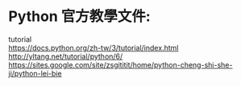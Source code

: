 # Python 官方教學文件:
tutorial<br/>
https://docs.python.org/zh-tw/3/tutorial/index.html<br/>
http://yltang.net/tutorial/python/6/<br/>
https://sites.google.com/site/zsgititit/home/python-cheng-shi-she-ji/python-lei-bie<br/>


